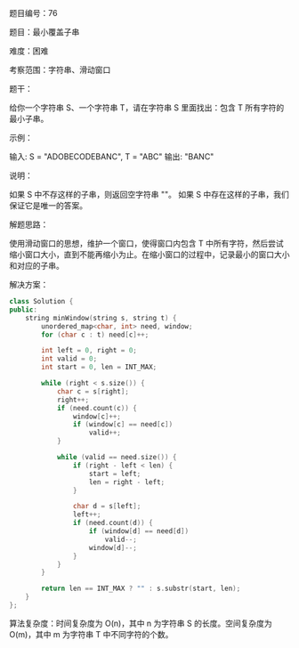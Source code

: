 题目编号：76

题目：最小覆盖子串

难度：困难

考察范围：字符串、滑动窗口

题干：

给你一个字符串 S、一个字符串 T，请在字符串 S 里面找出：包含 T 所有字符的最小子串。

示例：

输入: S = "ADOBECODEBANC", T = "ABC"
输出: "BANC"

说明：

如果 S 中不存这样的子串，则返回空字符串 ""。
如果 S 中存在这样的子串，我们保证它是唯一的答案。

解题思路：

使用滑动窗口的思想，维护一个窗口，使得窗口内包含 T 中所有字符，然后尝试缩小窗口大小，直到不能再缩小为止。在缩小窗口的过程中，记录最小的窗口大小和对应的子串。

解决方案：

```cpp
class Solution {
public:
    string minWindow(string s, string t) {
        unordered_map<char, int> need, window;
        for (char c : t) need[c]++;

        int left = 0, right = 0;
        int valid = 0;
        int start = 0, len = INT_MAX;

        while (right < s.size()) {
            char c = s[right];
            right++;
            if (need.count(c)) {
                window[c]++;
                if (window[c] == need[c])
                    valid++;
            }

            while (valid == need.size()) {
                if (right - left < len) {
                    start = left;
                    len = right - left;
                }

                char d = s[left];
                left++;
                if (need.count(d)) {
                    if (window[d] == need[d])
                        valid--;
                    window[d]--;
                }
            }
        }

        return len == INT_MAX ? "" : s.substr(start, len);
    }
};
```

算法复杂度：时间复杂度为 O(n)，其中 n 为字符串 S 的长度。空间复杂度为 O(m)，其中 m 为字符串 T 中不同字符的个数。
